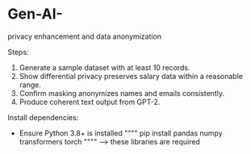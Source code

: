 # Gen-AI-
privacy enhancement and data anonymization 


Steps:
1. Generate a sample dataset with at least 10 records.
2. Show differential privacy preserves salary data within a reasonable range.
3. Confirm masking anonymizes names and emails consistently.
4. Produce coherent text output from GPT-2.

Install dependencies:

* Ensure Python 3.8+ is installed
"""" pip install pandas numpy transformers torch """" --> these libraries are required
